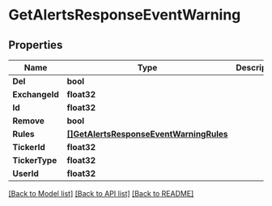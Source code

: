 # GetAlertsResponseEventWarning

## Properties

Name | Type | Description | Notes
------------ | ------------- | ------------- | -------------
**Del** | **bool** |  | [optional] 
**ExchangeId** | **float32** |  | [optional] 
**Id** | **float32** |  | [optional] 
**Remove** | **bool** |  | [optional] 
**Rules** | [**[]GetAlertsResponseEventWarningRules**](GetAlertsResponse_eventWarning_rules.md) |  | [optional] 
**TickerId** | **float32** |  | [optional] 
**TickerType** | **float32** |  | [optional] 
**UserId** | **float32** |  | [optional] 

[[Back to Model list]](../README.md#documentation-for-models) [[Back to API list]](../README.md#documentation-for-api-endpoints) [[Back to README]](../README.md)


